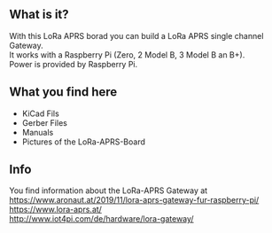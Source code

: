 What is it?
-----------
With this LoRa APRS borad you can build a LoRa APRS single channel Gateway.  
It works with a Raspberry Pi (Zero, 2 Model B, 3 Model B an B+).  
Power is provided by Raspberry Pi.

What you find here
------------------
- KiCad Fils
- Gerber Files
- Manuals
- Pictures of the LoRa-APRS-Board

Info
----
You find information about the LoRa-APRS Gateway at  
https://www.aronaut.at/2019/11/lora-aprs-gateway-fur-raspberry-pi/  
https://www.lora-aprs.at/  
http://www.iot4pi.com/de/hardware/lora-gateway/

